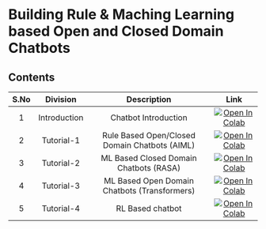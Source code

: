 # Building Rule & Maching Learning based Open and Closed Domain Chatbots

## Contents

| S.No |   Division   |                  Description                  |                                                                                                    Link                                                                                                     |
|:----:|:------------:|:---------------------------------------------:|:-----------------------------------------------------------------------------------------------------------------------------------------------------------------------------------------------------------:|
|  1   | Introduction |             Chatbot Introduction              |    [![Open In Colab](https://colab.research.google.com/assets/colab-badge.svg)](https://colab.research.google.com/github/rbg-research/AI-Training/blob/main/text-analytics/chatbots/Introduction.ipynb)     |
|  2   |  Tutorial-1  | Rule Based Open/Closed Domain Chatbots (AIML) | [![Open In Colab](https://colab.research.google.com/assets/colab-badge.svg)](https://colab.research.google.com/github/rbg-research/AI-Training/blob/main/text-analytics/chatbots/Rule-Bot/Tutorial-1.ipynb) |
|  3   |  Tutorial-2  |    ML Based Closed Domain Chatbots (RASA)     |  [![Open In Colab](https://colab.research.google.com/assets/colab-badge.svg)](https://colab.research.google.com/github/rbg-research/AI-Training/blob/main/text-analytics/chatbots/ML-Bot/Tutorial-1.ipynb)  |
|  4   |  Tutorial-3  | ML Based Open Domain Chatbots (Transformers)  |  [![Open In Colab](https://colab.research.google.com/assets/colab-badge.svg)](https://colab.research.google.com/github/rbg-research/AI-Training/blob/main/text-analytics/chatbots/ML-Bot/Tutorial-2.ipynb)  |
|  5   |  Tutorial-4  | RL Based chatbot                              |  [![Open In Colab](https://colab.research.google.com/assets/colab-badge.svg)](https://colab.research.google.com/github/rbg-research/AI-Training/blob/main/text-analytics/chatbots/RL_Chatbot/RL_chatbot.ipynb)  |

